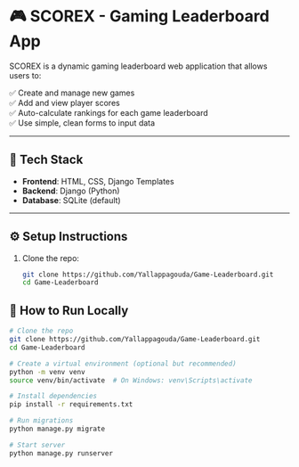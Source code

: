 # 🎮 SCOREX - Gaming Leaderboard App

SCOREX is a dynamic gaming leaderboard web application that allows users to:

✅ Create and manage new games  
✅ Add and view player scores  
✅ Auto-calculate rankings for each game leaderboard  
✅ Use simple, clean forms to input data  

---

## 🚀 Tech Stack
- **Frontend**: HTML, CSS, Django Templates
- **Backend**: Django (Python)
- **Database**: SQLite (default)


---

## ⚙️ Setup Instructions

1. Clone the repo:
   ```bash
   git clone https://github.com/Yallappagouda/Game-Leaderboard.git
   cd Game-Leaderboard


## 🧪 How to Run Locally

```bash
# Clone the repo
git clone https://github.com/Yallappagouda/Game-Leaderboard.git
cd Game-Leaderboard

# Create a virtual environment (optional but recommended)
python -m venv venv
source venv/bin/activate  # On Windows: venv\Scripts\activate

# Install dependencies
pip install -r requirements.txt

# Run migrations
python manage.py migrate

# Start server
python manage.py runserver
